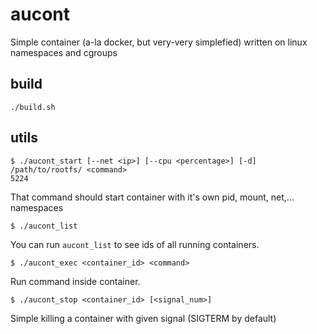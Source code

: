 # aucont
Simple container (a-la docker, but very-very simplefied) written on linux namespaces and cgroups

## build

    ./build.sh

## utils

    $ ./aucont_start [--net <ip>] [--cpu <percentage>] [-d] /path/to/rootfs/ <command>
    5224

That command should start container with it's own pid, mount, net,... namespaces

    $ ./aucont_list 

You can run `aucont_list` to see ids of all running containers.

    $ ./aucont_exec <container_id> <command>

Run command inside container.

    $ ./aucont_stop <container_id> [<signal_num>]

Simple killing a container with given signal (SIGTERM by default)
